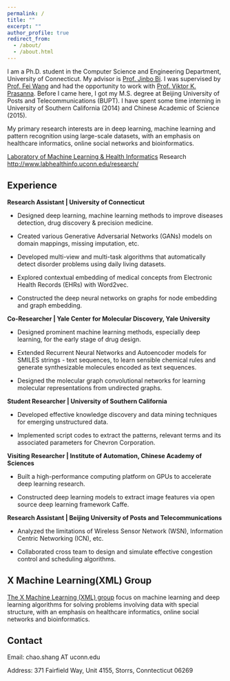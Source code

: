 ```yaml
---
permalink: /
title: ""
excerpt: ""
author_profile: true
redirect_from: 
  - /about/
  - /about.html
---
```


I am a Ph.D. student in the Computer Science and Engineering Department, University of Connecticut. My advisor is [Prof. Jinbo Bi](http://www.engr.uconn.edu/~jinbo/). I was supervised by [Prof. Fei Wang](https://sites.google.com/site/feiwang03/) and had the opportunity to work with [Prof. Viktor K. Prasanna](http://halcyon.usc.edu/~pk/prasannawebsite/). Before I came here, I got my M.S. degree at Beijing University of Posts and Telecommunications (BUPT). I have spent some time interning in University of Southern California (2014) and Chinese Academic of Science (2015).

My primary research interests are in deep learning, machine learning and pattern recognition using large-scale datasets, with an emphasis on healthcare informatics, online social networks and bioinformatics. 

[Laboratory of Machine Learning & Health Informatics](http://www.labhealthinfo.uconn.edu/)
Research http://www.labhealthinfo.uconn.edu/research/

Experience
------

**Research Assistant | University of Connecticut**

* Designed deep learning, machine learning methods to improve diseases detection, drug discovery & precision medicine. 

* Created various Generative Adversarial Networks (GANs) models on domain mappings, missing imputation, etc.

* Developed multi-view and multi-task algorithms that automatically detect disorder problems using daily living datasets.

* Explored contextual embedding of medical concepts from Electronic Health Records (EHRs) with Word2vec.

* Constructed the deep neural networks on graphs for node embedding and graph embedding.

**Co-Researcher | Yale Center for Molecular Discovery, Yale University**

* Designed prominent machine learning methods, especially deep learning, for the early stage of drug design.

* Extended Recurrent Neural Networks and Autoencoder models for SMILES strings - text sequences, to learn sensible chemical rules and generate synthesizable molecules encoded as text sequences.

* Designed the molecular graph convolutional networks for learning molecular representations from undirected graphs.

**Student Researcher | University of Southern California**

* Developed effective knowledge discovery and data mining techniques for emerging unstructured data. 

* Implemented script codes to extract the patterns, relevant terms and its associated parameters for Chevron Corporation.

**Visiting Researcher | Institute of Automation, Chinese Academy of Sciences**

* Built a high-performance computing platform on GPUs to accelerate deep learning research.

* Constructed deep learning models to extract image features via open source deep learning framework Caffe.

**Research Assistant | Beijing University of Posts and Telecommunications**

* Analyzed the limitations of Wireless Sensor Network (WSN), Information Centric Networking (ICN), etc. 

* Collaborated cross team to design and simulate effective congestion control and scheduling algorithms.



X Machine Learning(XML) Group
------

[The X Machine Learning (XML) group](https://xmachinelearning.github.io/) focus on machine learning and deep learning algorithms for solving problems involving data with special structure, with an emphasis on healthcare informatics, online social networks and bioinformatics.

Contact
------
Email: chao.shang AT uconn.edu

Address: 371 Fairfield Way, Unit 4155, Storrs, Conntecticut 06269

